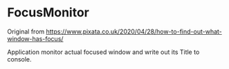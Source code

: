 # FocusMonitor

Original from
https://www.pixata.co.uk/2020/04/28/how-to-find-out-what-window-has-focus/

Application monitor actual focused window and write out its Title to console.
